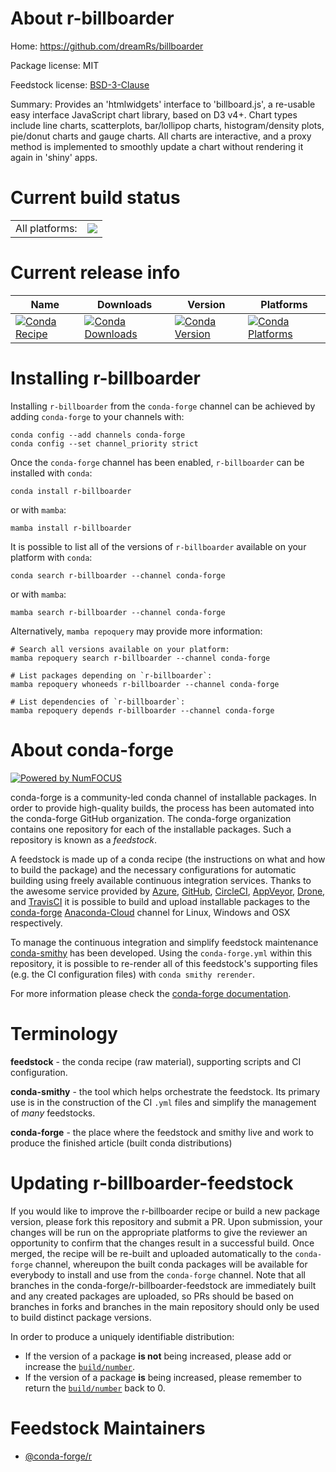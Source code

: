 About r-billboarder
===================

Home: https://github.com/dreamRs/billboarder

Package license: MIT

Feedstock license: [BSD-3-Clause](https://github.com/conda-forge/r-billboarder-feedstock/blob/main/LICENSE.txt)

Summary: Provides an 'htmlwidgets' interface to 'billboard.js', a re-usable easy interface JavaScript chart library, based on D3 v4+. Chart types include line charts, scatterplots, bar/lollipop charts, histogram/density plots, pie/donut charts and gauge charts. All charts are interactive, and a proxy method is implemented to smoothly update a chart without rendering it again in 'shiny' apps.

Current build status
====================


<table><tr><td>All platforms:</td>
    <td>
      <a href="https://dev.azure.com/conda-forge/feedstock-builds/_build/latest?definitionId=8864&branchName=main">
        <img src="https://dev.azure.com/conda-forge/feedstock-builds/_apis/build/status/r-billboarder-feedstock?branchName=main">
      </a>
    </td>
  </tr>
</table>

Current release info
====================

| Name | Downloads | Version | Platforms |
| --- | --- | --- | --- |
| [![Conda Recipe](https://img.shields.io/badge/recipe-r--billboarder-green.svg)](https://anaconda.org/conda-forge/r-billboarder) | [![Conda Downloads](https://img.shields.io/conda/dn/conda-forge/r-billboarder.svg)](https://anaconda.org/conda-forge/r-billboarder) | [![Conda Version](https://img.shields.io/conda/vn/conda-forge/r-billboarder.svg)](https://anaconda.org/conda-forge/r-billboarder) | [![Conda Platforms](https://img.shields.io/conda/pn/conda-forge/r-billboarder.svg)](https://anaconda.org/conda-forge/r-billboarder) |

Installing r-billboarder
========================

Installing `r-billboarder` from the `conda-forge` channel can be achieved by adding `conda-forge` to your channels with:

```
conda config --add channels conda-forge
conda config --set channel_priority strict
```

Once the `conda-forge` channel has been enabled, `r-billboarder` can be installed with `conda`:

```
conda install r-billboarder
```

or with `mamba`:

```
mamba install r-billboarder
```

It is possible to list all of the versions of `r-billboarder` available on your platform with `conda`:

```
conda search r-billboarder --channel conda-forge
```

or with `mamba`:

```
mamba search r-billboarder --channel conda-forge
```

Alternatively, `mamba repoquery` may provide more information:

```
# Search all versions available on your platform:
mamba repoquery search r-billboarder --channel conda-forge

# List packages depending on `r-billboarder`:
mamba repoquery whoneeds r-billboarder --channel conda-forge

# List dependencies of `r-billboarder`:
mamba repoquery depends r-billboarder --channel conda-forge
```


About conda-forge
=================

[![Powered by
NumFOCUS](https://img.shields.io/badge/powered%20by-NumFOCUS-orange.svg?style=flat&colorA=E1523D&colorB=007D8A)](https://numfocus.org)

conda-forge is a community-led conda channel of installable packages.
In order to provide high-quality builds, the process has been automated into the
conda-forge GitHub organization. The conda-forge organization contains one repository
for each of the installable packages. Such a repository is known as a *feedstock*.

A feedstock is made up of a conda recipe (the instructions on what and how to build
the package) and the necessary configurations for automatic building using freely
available continuous integration services. Thanks to the awesome service provided by
[Azure](https://azure.microsoft.com/en-us/services/devops/), [GitHub](https://github.com/),
[CircleCI](https://circleci.com/), [AppVeyor](https://www.appveyor.com/),
[Drone](https://cloud.drone.io/welcome), and [TravisCI](https://travis-ci.com/)
it is possible to build and upload installable packages to the
[conda-forge](https://anaconda.org/conda-forge) [Anaconda-Cloud](https://anaconda.org/)
channel for Linux, Windows and OSX respectively.

To manage the continuous integration and simplify feedstock maintenance
[conda-smithy](https://github.com/conda-forge/conda-smithy) has been developed.
Using the ``conda-forge.yml`` within this repository, it is possible to re-render all of
this feedstock's supporting files (e.g. the CI configuration files) with ``conda smithy rerender``.

For more information please check the [conda-forge documentation](https://conda-forge.org/docs/).

Terminology
===========

**feedstock** - the conda recipe (raw material), supporting scripts and CI configuration.

**conda-smithy** - the tool which helps orchestrate the feedstock.
                   Its primary use is in the construction of the CI ``.yml`` files
                   and simplify the management of *many* feedstocks.

**conda-forge** - the place where the feedstock and smithy live and work to
                  produce the finished article (built conda distributions)


Updating r-billboarder-feedstock
================================

If you would like to improve the r-billboarder recipe or build a new
package version, please fork this repository and submit a PR. Upon submission,
your changes will be run on the appropriate platforms to give the reviewer an
opportunity to confirm that the changes result in a successful build. Once
merged, the recipe will be re-built and uploaded automatically to the
`conda-forge` channel, whereupon the built conda packages will be available for
everybody to install and use from the `conda-forge` channel.
Note that all branches in the conda-forge/r-billboarder-feedstock are
immediately built and any created packages are uploaded, so PRs should be based
on branches in forks and branches in the main repository should only be used to
build distinct package versions.

In order to produce a uniquely identifiable distribution:
 * If the version of a package **is not** being increased, please add or increase
   the [``build/number``](https://docs.conda.io/projects/conda-build/en/latest/resources/define-metadata.html#build-number-and-string).
 * If the version of a package **is** being increased, please remember to return
   the [``build/number``](https://docs.conda.io/projects/conda-build/en/latest/resources/define-metadata.html#build-number-and-string)
   back to 0.

Feedstock Maintainers
=====================

* [@conda-forge/r](https://github.com/conda-forge/r/)

